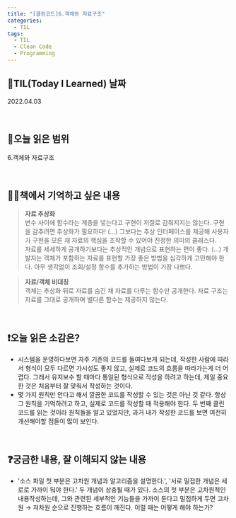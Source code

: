 ```yaml
---
title: "[클린코드]6.객체와 자료구조"
categories:
  - TIL
tags:
  - TIL
  - Clean Code
  - Programming
---
```


## 📆TIL(Today I Learned) 날짜

2022.04.03

<br />

## 📑오늘 읽은 범위

6.객체와 자료구조

<br />

## ✍🏻책에서 기억하고 싶은 내용

> **자료 추상화**  
> 변수 사이에 함수라는 계층을 넣는다고 구현이 저절로 감춰지지는 않는다. 구현을 감추려면 추상화가 필요하다! (...) 그보다는 추상 인터페이스를 제공해 사용자가 구현을 모른 채 자료의 핵심을 조작할 수 있어야 진정한 의미의 클래스다.  
> 자료를 세세하게 공개하기보다는 추상적인 개념으로 표현하는 편이 좋다. (...) 개발자는 객체가 포함하는 자료를 표현할 가장 좋은 방법을 심각하게 고민해야 한다. 아무 생각없이 조회/설정 함수를 추가하는 방법이 가장 나쁘다.

> **자료/객체 비대칭**  
> 객체는 추상화 뒤로 자료를 숨긴 채 자료를 다루는 함수만 공개한다. 자료 구조는 자료를 그대로 공개하며 별다른 함수는 제공하지 않는다.

<br />

## ❗오늘 읽은 소감은?

- 시스템을 운영하다보면 자주 기존의 코드를 들여다보게 되는데, 작성한 사람에 따라서 형식이 모두 다르면 가시성도 좋지 않고, 실제로 코드의 흐름을 따라가는게 더 어렵다. 그래서 유지보수 할 때마다 통일된 형식으로 작성을 하려고 하는데, 제일 중요한 것은 처음부터 잘 맞춰서 작성하는 것이다.
- 몇 가지 원칙만 안다고 해서 깔끔한 코드를 작성할 수 있는 것은 아닌 것 같다. 항상 그 원칙을 기억하려고 하고, 실제로 코드를 작성할 때 적용해야 한다. 두 번째 클린코드를 읽는 것이라 원칙들을 알고 있었지만, 과거 내가 작성한 코드를 보면 여전히 개선해야할 점들이 많이 보인다.

<br />

## ❓궁금한 내용, 잘 이해되지 않는 내용

- '소스 파일 첫 부분은 고차원 개념과 알고리즘을 설명한다.', '서로 밀접한 개념은 세로로 가까이 둬야 한다.' 두 개념이 상충될 때가 있다. 소스의 첫 부분은 고차원적인 내용작성하는데, 그와 관련된 세부적인 기능들을 가까이 둔다고 밀접하게 두면 고차원 → 저차원 순으로 진행하는 흐름이 깨진다. 이럴 때는 어떻게 해야 하는가?
